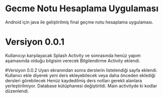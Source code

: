 ﻿# Gecme Notu Hesaplama Uygulaması
Android için java ile geliştirilmiş final geçme notu hesaplama uygulaması.

# Versiyon 0.0.1
Kullanıcıyı karşılayacak Splash Activity ve sonrasında henüz yapım aşamasında olduğu bilgisini verecek Bilgilendirme Activity eklendi.

#Versiyon 0.0.2
Uyarı ekranından sonra derslerin listelendiği sayfa eklendi. Kullanıcı ekle diyerek yeni ders ekleyebilecek veya daha önceden eklediği dersleri görebilecek
Henüz kaydedilmiş ders notları gerekli alanlara yerleştirilmiyor.
Database kütüphanesi değiştirildi. 
Main activityde ki kodlar düzenlendi.

